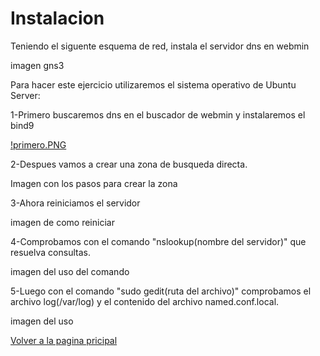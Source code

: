 # Instalacion
Teniendo el siguente esquema de red, instala el servidor dns en webmin

imagen gns3


Para hacer este ejercicio utilizaremos el sistema operativo de Ubuntu Server:


1-Primero buscaremos dns en el buscador de webmin y instalaremos el bind9 

[!primero.PNG](admin211116/Instalacion-servidor-DNS/blob/master/primero.PNG)

2-Despues vamos a crear una zona de busqueda directa.

Imagen con los pasos para crear la zona

3-Ahora reiniciamos el servidor

imagen de como reiniciar

4-Comprobamos con el comando "nslookup(nombre del servidor)" que resuelva consultas.

imagen del uso del comando

5-Luego con el comando "sudo gedit(ruta del archivo)" comprobamos el archivo log(/var/log) y el contenido del archivo named.conf.local.

imagen del uso 

[Volver a la pagina pricipal](README.md)
